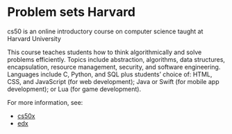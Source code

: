 # Problem sets Harvard

cs50 is an online introductory course on computer science taught at Harvard University

This course teaches students how to think algorithmically and solve problems efficiently. Topics include abstraction, algorithms, data structures, encapsulation, resource management, security, and software engineering. Languages include C, Python, and SQL plus students’ choice of: HTML, CSS, and JavaScript (for web development); Java or Swift (for mobile app development); or Lua (for game development).

For more information, see:
* [cs50x](https://cs50.harvard.edu/x/2020/)
* [edx](https://www.edx.org/course/cs50s-introduction-to-computer-science)